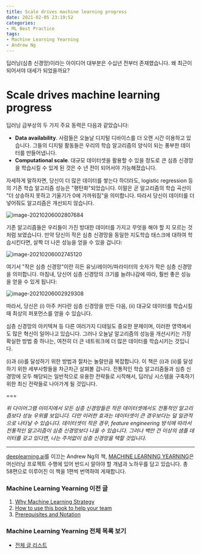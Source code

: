 ```yaml
---
title: Scale drives machine learning progress
date: 2021-02-05 23:19:52
categories:
- ML Best Practice
tags:
- Machine Learning Yearning
- Andrew Ng
---
```


딥러닝(심층 신경망)이라는 아이디어 대부분은 수십년 전부터 존재헸습니다. 왜 최근이 되어서야 대세가 되었을까요?

# Scale drives machine learning progress

딥러닝 급부상의 두 가지 주요 동력은 다음과 같았습니다:

- **Data availability**. 사람들은 오늘날 디지털 디바이스를 더 오랜 시간 이용하고 있습니다. 그들의 디지털 활동들은 우리의 학습 알고리즘의 양식이 되는 풍부한 데이터를 만들어냅니다. 
- **Computational scale**. 대규모 데이터셋을 활용할 수 있을 정도로 큰 심층 신경망을 학습시킬 수 있게 된 것은 수 년 전이 되어서야 가능해졌습니다.



자세하게 말하자면, 당신이 더 많은 데이터를 쌓는다 하더라도, logistic regression 등의 기존 학습 알고리즘 성능은 "평탄화"되었습니다. 이말은 곧 알고리즘의 학습 곡선이 "더 상승하지 못하고 기울기가 0에 가까워짐"을 의미합니다. 따라서 당신이 데이터를 더 넣어줘도 알고리즘은 개선되지 않습니다.



![image-20210206002807684](https://i.loli.net/2021/02/05/YqXcDtgobCEmpZj.png)



기존 알고리즘들은 우리들이 가진 방대한 데이터를 가지고 무엇을 해야 할 지 모르는 것처럼 보였습니다. 만약 당신이 작은 심층 신경망을 동일한 지도학습 태스크에 대하여 학습시킨다면, 살짝 더 나은 성능을 얻을 수 있을 겁니다:



![image-20210206002745120](https://i.loli.net/2021/02/05/EBM8TvzfgQU4DCd.png)



여기서 "작은 심층 신경망"이란 히든 유닛/레이어/파라미터의 숫자가 작은 심층 신경망을 의미합니다. 마침내, 당신어 심층 신경망의 크기를 늘려나감에 따라, 훨씬 좋은 성능을 얻을 수 있게 됩니다:



![image-20210206002929308](https://i.loli.net/2021/02/05/IpDGkdC3QUK9W4w.png)



따라서, 당신은 (i) 아주 커다란 심층 신경망을 만든 다음, (ii) 대규모 데이터를 학습시킬 때 최상의 퍼포먼스를 얻을 수 있습니다.

심층 신경망의 아키텍쳐 등 다른 여러가지 디테일도 중요한 문제이며, 이러한 영역에서도 많은 혁신이 일어나고 있습니다. 그러나 오늘날 알고리즘의 성능을 개선시키는 가장 확실한 방법 중 하나는, 여전히 더 큰 네트워크에 더 많은 데이터를 학습시키는 것입니다.

(i)과 (ii)를 달성하기 위한 방법과 절차는 놀랄만큼 복잡합니다. 이 책은 (i)과 (ii)를 달성하기 위한 세부사항들을 차근차근 살펴볼 겁니다. 전통적인 학습 알고리즘들과 심층 신경망에 모두 해당되는 일반적으로 유용한 전략들로 시작해서, 딥러닝 시스템을 구축하기 위한 최신 전략들로 나아가게 될 것입니다.



===

*위 다이어그램 이미지에서 모든 심층 신경망들은 작은 데이터셋에서도 전통적인 알고리즘보다 성능 우위를 보입니다. 다만 이러한 효과는 데이터셋이 큰 경우보다는 덜 일관적으로 나타날 수 있습니다. 데이터셋이 작은 경우, feature engineering 방식에 따라서 전통적인 알고리즘이 심층 신경망보다 나을 수 있습니다. 그러나 백만 건 이상의 샘플 데이터를 갖고 있다면, 나는 주저없이 심층 신경망을 택할 것입니다.*



---

[deeplearning.ai](https://www.deeplearning.ai)를 이끄는 Andrew Ng의 책, [MACHINE LEARNING YEARNING](https://d2wvfoqc9gyqzf.cloudfront.net/content/uploads/2018/09/Ng-MLY01-13.pdf?utm_campaign=MLY%20Ebook%20Email&utm_medium=email&_hsmi=78646066&_hsenc=p2ANqtz-8EN6pTX4f_zSAT80ls6z_VnjtNqRW5_6H7bwAgac2tcKhJ0ZXMwNquIMXhBZzXz2nL9v2cwqsEnEeEOlFfen_ZyuVQtw&utm_content=78646066&utm_source=hs_automation)은 머신러닝 프로젝트 수행에 있어 반드시 알아야 할 개념과 노하우를 담고 있습니다. 총 58편으로 이루어진 이 책을 1편씩 번역하여 게재합니다.

### Machine Learning Yearning 이전 글

1. [Why Machine Learning Strategy](https://choigww.github.io/ml%20best%20practice/2021/02/02/Why-Machine-Learning-Strategy/)
2. [How to use this book to help your team](https://choigww.github.io/ml%20best%20practice/2021/02/03/How-to-use-this-book-to-help-your-team/)
3. [Prerequisites and Notation](https://choigww.github.io/ml%20best%20practice/2021/02/04/Prerequisites-and-Notation/)

### Machine Learning Yearning 전체 목록 보기

- [전체 글 리스트](https://choigww.github.io/tag/#/Machine%20Learning%20Yearning)
